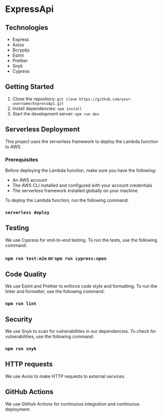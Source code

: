 # ExpressApi

## Technologies

- Express
- Axios
- Bcryptjs
- Eslint
- Prettier
- Snyk
- Cypress

## Getting Started

1. Clone the repository: `git clone https://github.com/your-username/ExpressApi.git`
2. Install dependencies: `npm install`
3. Start the development server: `npm run dev`

## Serverless Deployment

This project uses the serverless framework to deploy the Lambda function to AWS.

### Prerequisites

Before deploying the Lambda function, make sure you have the following:

- An AWS account
- The AWS CLI installed and configured with your account credentials
- The serverless framework installed globally on your machine

To deploy the Lambda function, run the following command:

### `serverless deploy`

## Testing

We use Cypress for end-to-end testing. To run the tests, use the following command:

### `npm run test:e2e` or `npm run cypress:open`

## Code Quality

We use Eslint and Prettier to enforce code style and formatting. To run the linter and formatter, use the following command:

### `npm run lint`

## Security

We use Snyk to scan for vulnerabilities in our dependencies. To check for vulnerabilities, use the following command:

### `npm run snyk`

## HTTP requests

We use Axios to make HTTP requests to external services.

## GitHub Actions

We use GitHub Actions for continuous integration and continuous deployment.
